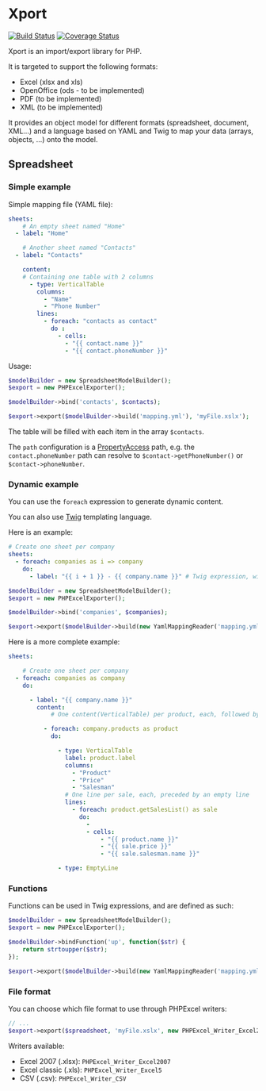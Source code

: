 # Xport

[![Build Status](https://travis-ci.org/myclabs/Xport.png?branch=master)](https://travis-ci.org/myclabs/Xport) [![Coverage Status](https://coveralls.io/repos/myclabs/Xport/badge.png?branch=master)](https://coveralls.io/r/myclabs/Xport?branch=master)

Xport is an import/export library for PHP.

It is targeted to support the following formats:

- Excel (xlsx and xls)
- OpenOffice (ods - to be implemented)
- PDF (to be implemented)
- XML (to be implemented)

It provides an object model for different formats (spreadsheet, document, XML…) and a language based on YAML and Twig to map your data (arrays, objects, …) onto the model.

## Spreadsheet

### Simple example

Simple mapping file (YAML file):

```yaml
sheets:
    # An empty sheet named "Home"
  - label: "Home"

    # Another sheet named "Contacts"
  - label: "Contacts"

    content:
    # Containing one table with 2 columns
      - type: VerticalTable
        columns:
          - "Name"
          - "Phone Number"
        lines:
          - foreach: "contacts as contact"
            do :
              - cells:
                - "{{ contact.name }}"
                - "{{ contact.phoneNumber }}"
```

Usage:

```php
$modelBuilder = new SpreadsheetModelBuilder();
$export = new PHPExcelExporter();

$modelBuilder->bind('contacts', $contacts);

$export->export($modelBuilder->build('mapping.yml'), 'myFile.xslx');
```

The table will be filled with each item in the array `$contacts`.

The `path` configuration is a [PropertyAccess](http://symfony.com/doc/master/components/property_access/index.html) path, e.g. the `contact.phoneNumber` path can resolve to `$contact->getPhoneNumber()` or `$contact->phoneNumber`.

### Dynamic example

You can use the `foreach` expression to generate dynamic content.

You can also use [Twig](http://twig.sensiolabs.org/) templating language.

Here is an example:

```yaml
# Create one sheet per company
sheets:
  - foreach: companies as i => company
    do:
      - label: "{{ i + 1 }} - {{ company.name }}" # Twig expression, will result in (for example): "1 - My Company"
```

```php
$modelBuilder = new SpreadsheetModelBuilder();
$export = new PHPExcelExporter();

$modelBuilder->bind('companies', $companies);

$export->export($modelBuilder->build(new YamlMappingReader('mapping.yml')), 'myFile.xslx');
```

Here is a more complete example:

```yaml
sheets:

    # Create one sheet per company
  - foreach: companies as company
    do:

      - label: "{{ company.name }}"
        content:
            # One content(VerticalTable) per product, each, followed by an empty line

          - foreach: company.products as product
            do:

              - type: VerticalTable
                label: product.label
                columns:
                  - "Product"
                  - "Price"
                  - "Salesman"
                # One line per sale, each, preceded by an empty line
                lines:
                  - foreach: product.getSalesList() as sale
                    do:
                      -
                      - cells:
                          - "{{ product.name }}"
                          - "{{ sale.price }}"
                          - "{{ sale.salesman.name }}"

              - type: EmptyLine
```

### Functions

Functions can be used in Twig expressions, and are defined as such:

```php
$modelBuilder = new SpreadsheetModelBuilder();
$export = new PHPExcelExporter();

$modelBuilder->bindFunction('up', function($str) {
    return strtoupper($str);
});

$export->export($modelBuilder->build(new YamlMappingReader('mapping.yml')), 'myFile.xslx');
```

### File format

You can choose which file format to use through PHPExcel writers:

```php
// ...
$export->export($spreadsheet, 'myFile.xslx', new PHPExcel_Writer_Excel2007());
```

Writers available:

- Excel 2007 (.xlsx): `PHPExcel_Writer_Excel2007`
- Excel classic (.xls): `PHPExcel_Writer_Excel5`
- CSV (.csv): `PHPExcel_Writer_CSV`
